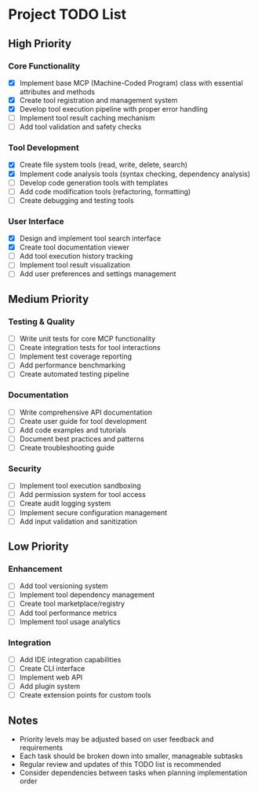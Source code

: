 # Project TODO List

## High Priority

### Core Functionality
- [x] Implement base MCP (Machine-Coded Program) class with essential attributes and methods
- [x] Create tool registration and management system
- [x] Develop tool execution pipeline with proper error handling
- [ ] Implement tool result caching mechanism
- [ ] Add tool validation and safety checks

### Tool Development
- [x] Create file system tools (read, write, delete, search)
- [x] Implement code analysis tools (syntax checking, dependency analysis)
- [ ] Develop code generation tools with templates
- [ ] Add code modification tools (refactoring, formatting)
- [ ] Create debugging and testing tools

### User Interface
- [x] Design and implement tool search interface
- [x] Create tool documentation viewer
- [ ] Add tool execution history tracking
- [ ] Implement tool result visualization
- [ ] Add user preferences and settings management

## Medium Priority

### Testing & Quality
- [ ] Write unit tests for core MCP functionality
- [ ] Create integration tests for tool interactions
- [ ] Implement test coverage reporting
- [ ] Add performance benchmarking
- [ ] Create automated testing pipeline

### Documentation
- [ ] Write comprehensive API documentation
- [ ] Create user guide for tool development
- [ ] Add code examples and tutorials
- [ ] Document best practices and patterns
- [ ] Create troubleshooting guide

### Security
- [ ] Implement tool execution sandboxing
- [ ] Add permission system for tool access
- [ ] Create audit logging system
- [ ] Implement secure configuration management
- [ ] Add input validation and sanitization

## Low Priority

### Enhancement
- [ ] Add tool versioning system
- [ ] Implement tool dependency management
- [ ] Create tool marketplace/registry
- [ ] Add tool performance metrics
- [ ] Implement tool usage analytics

### Integration
- [ ] Add IDE integration capabilities
- [ ] Create CLI interface
- [ ] Implement web API
- [ ] Add plugin system
- [ ] Create extension points for custom tools

## Notes
- Priority levels may be adjusted based on user feedback and requirements
- Each task should be broken down into smaller, manageable subtasks
- Regular review and updates of this TODO list is recommended
- Consider dependencies between tasks when planning implementation order 